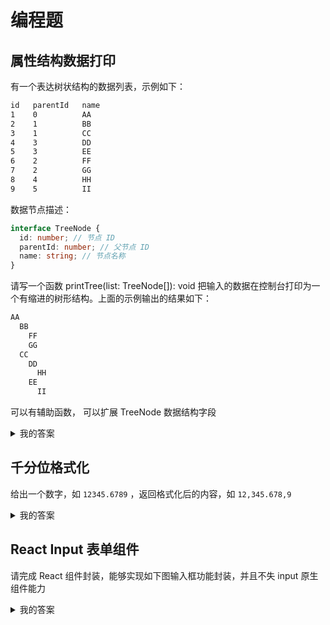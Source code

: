 # 编程题

## 属性结构数据打印

有一个表达树状结构的数据列表，示例如下：
```markdown
id   parentId   name
1    0          AA
2    1          BB
3    1          CC
4    3          DD
5    3          EE
6    2          FF
7    2          GG
8    4          HH
9    5          II
```

数据节点描述：
```typescript
interface TreeNode {
  id: number; // 节点 ID
  parentId: number; // 父节点 ID
  name: string; // 节点名称
}
```

请写一个函数 printTree(list: TreeNode[]): void 把输入的数据在控制台打印为一个有缩进的树形结构。上面的示例输出的结果如下：
```markdown
AA
  BB
    FF
    GG
  CC
    DD
      HH
    EE
      II
```
可以有辅助函数，
可以扩展 TreeNode 数据结构字段

<details>
<summary>
我的答案
</summary>

```javascript
function printTree(list) {
  // 实现如下
  const len = list.length
  const childrens = {}, vals = {}

  for(let i = 0; i < len; i++) {
    let { id, parentId, name } = list[i]
    vals[id] = name
    if (childrens[parentId]) {
      childrens[parentId].push(id)
    } else {
      childrens[parentId] = [id]
    }
  }
  let root = list.find(item => item.parentId === 0)

  print(vals[root.id], childrens[root.id], 0)
  function print(name, ids, strLength) {
    console.log(' '.repeat(strLength) + name)
    if (!ids) return
    for(let id of ids) {
      print(vals[id], childrens[id], strLength + name.length)
    }
  }
}

```
</details>

## 千分位格式化

给出一个数字，如 `12345.6789` ，返回格式化后的内容，如 `12,345.678,9`

<details>
<summary>
我的答案
</summary>

```javascript
function format(num) {
  let [a, b] = num.toString().split('.')
  let p = a.replace(/(\d)(?=(?:\d{3})+$)/g, '$1,')
  let q = b?.split('').reverse().join('').replace(/(\d)(?=(?:\d{3})+$)/g, '$1,').split('').reverse().join('')
  if (!q) return p
  return p + '.' + q
}
```
</details>

## React Input 表单组件

请完成 React 组件封装，能够实现如下图输入框功能封装，并且不失 input 原生组件能力

<details>
<summary>
我的答案
</summary>

```typescript jsx
import React from 'react'

interface Props {
  value: string;
  defaultValue?: string;
  onChange?: (value: string) => any;
  maxLength?: number;
}

class CustomInput extends React.Component {
  constructor(props) {
    super(props)
    this.state = {
      currentLength: 0,
      value: props.defaultValue,
    }
  }

  componentDidUpdate(props) {
    if (props.value !== this.props.value) {
      this.setState({ value: props.value })
    }
  }

  onChange = value => {
    if (value.length > this.props.maxLength) return
    this.setState({ value, currentLength: value.length })
    this.props.onChange?.(value)
  }

  render() {
    const { maxLength, value, defaultValue } = this.props
    const { currentLength } = this.state
    return (
      <div>
        <input ref={e => { this.ref = e }} onChange={this.onChange} />
        <span>{`${currentLength}/${maxLength}`}</span>
      </div>
    )
  }
}
```
</details>
